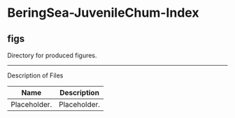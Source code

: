 # BeringSea-JuvenileChum-Index
## figs
Directory for produced figures.

***
Description of Files

Name                                    | Description
----------------------------------------|--------------------------------
Placeholder.							         			| Placeholder.
